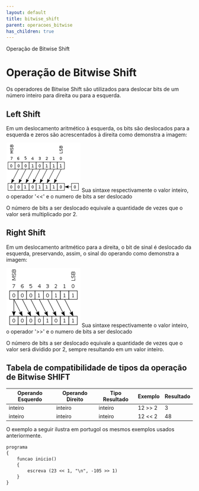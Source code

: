 ```yaml
---
layout: default
title: bitwise_shift
parent: operacoes_bitwise
has_children: true
---
```



Operação de Bitwise Shift

Operação de Bitwise Shift
=========================

Os operadores de Bitwise Shift são utilizados para deslocar bits de um número inteiro para direita ou para a esquerda.

Left Shift
----------

Em um deslocamento aritmético à esquerda, os bits são deslocados para a esquerda e zeros são acrescentados à direita como demonstra a imagem: 

![Imagem explicando o que ocorre quando o comando left-shift é utilizado](../../../../recursos/imagens/topicos/linguagem/operacao/left-shift.png)
Sua sintaxe respectivamente o valor inteiro, o operador '<<' e o numero de bits a ser deslocado

O número de bits a ser deslocado equivale a quantidade de vezes que o valor será multiplicado por 2.

Right Shift
-----------

Em um deslocamento aritmético para a direita, o bit de sinal é deslocado da esquerda, preservando, assim, o sinal do operando como demonstra a imagem:

![Imagem explicando o que ocorre quando o comando right-shift é utilizado](../../../../recursos/imagens/topicos/linguagem/operacao/right-shift.png)
Sua sintaxe respectivamente o valor inteiro, o operador '>>' e o numero de bits a ser deslocado

O número de bits a ser deslocado equivale a quantidade de vezes que o valor será dividido por 2, sempre resultando em um valor inteiro.

Tabela de compatibilidade de tipos da operação de Bitwise SHIFT
---------------------------------------------------------------

| Operando Esquerdo | Operando Direito | Tipo Resultado | Exemplo | Resultado |
| --- | --- | --- | --- | --- |
| inteiro | inteiro | inteiro | 12 >> 2 | 3 |
| inteiro | inteiro | inteiro | 12 << 2 | 48 |

O exemplo a seguir ilustra em portugol os mesmos exemplos usados anteriormente.

```
programa
{
    funcao inicio()
    {	
		escreva (23 << 1, "\n", -105 >> 1)
    }
}

```

